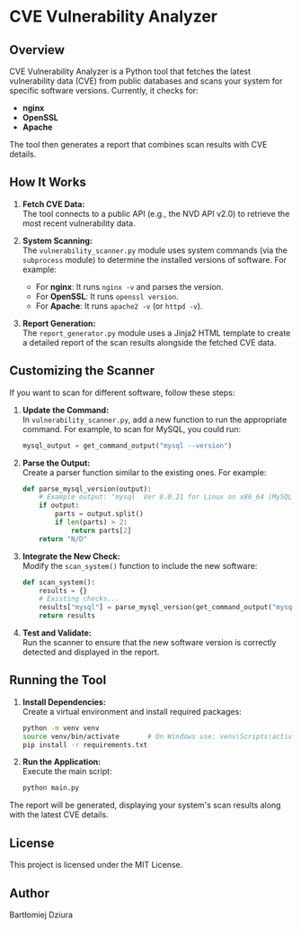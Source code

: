 # CVE Vulnerability Analyzer

## Overview

CVE Vulnerability Analyzer is a Python tool that fetches the latest vulnerability data (CVE) from public databases and scans your system for specific software versions. Currently, it checks for:
- **nginx**
- **OpenSSL**
- **Apache**

The tool then generates a report that combines scan results with CVE details.

## How It Works

1. **Fetch CVE Data:**  
   The tool connects to a public API (e.g., the NVD API v2.0) to retrieve the most recent vulnerability data.

2. **System Scanning:**  
   The `vulnerability_scanner.py` module uses system commands (via the `subprocess` module) to determine the installed versions of software. For example:
   - For **nginx**: It runs `nginx -v` and parses the version.
   - For **OpenSSL**: It runs `openssl version`.
   - For **Apache**: It runs `apache2 -v` (or `httpd -v`).

3. **Report Generation:**  
   The `report_generator.py` module uses a Jinja2 HTML template to create a detailed report of the scan results alongside the fetched CVE data.

## Customizing the Scanner

If you want to scan for different software, follow these steps:

1. **Update the Command:**  
   In `vulnerability_scanner.py`, add a new function to run the appropriate command. For example, to scan for MySQL, you could run:
   ```python
   mysql_output = get_command_output("mysql --version")
   ```

2. **Parse the Output:**  
   Create a parser function similar to the existing ones. For example:
   ```python
   def parse_mysql_version(output):
       # Example output: "mysql  Ver 8.0.21 for Linux on x86_64 (MySQL Community Server - GPL)"
       if output:
           parts = output.split()
           if len(parts) > 2:
               return parts[2]
       return "N/D"
   ```

3. **Integrate the New Check:**  
   Modify the `scan_system()` function to include the new software:
   ```python
   def scan_system():
       results = {}
       # Existing checks...
       results["mysql"] = parse_mysql_version(get_command_output("mysql --version"))
       return results
   ```

4. **Test and Validate:**  
   Run the scanner to ensure that the new software version is correctly detected and displayed in the report.

## Running the Tool

1. **Install Dependencies:**  
   Create a virtual environment and install required packages:
   ```bash
   python -m venv venv
   source venv/bin/activate       # On Windows use: venv\Scripts\activate
   pip install -r requirements.txt
   ```

2. **Run the Application:**  
   Execute the main script:
   ```bash
   python main.py
   ```

The report will be generated, displaying your system's scan results along with the latest CVE details.


## License

This project is licensed under the MIT License.

Author
---
Bartłomiej Dziura
